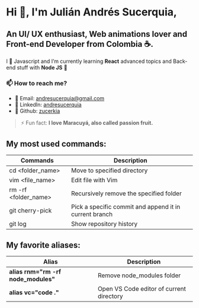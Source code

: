 # Hi 👋, I'm Julián Andrés Sucerquia,
## An UI/ UX enthusiast, Web animations lover and **Front-end Developer** from Colombia ☕.

I 💖 Javascript and I’m currently learning **React** advanced topics and Back-end stuff with **Node JS** 🌱  

### 📫 How to reach me? 
* 💌 Email: andresucerquia@gmail.com
* 💼 LinkedIn: [andresucerquia](https://www.linkedin.com/in/andresucerquia/)
* 🐙 Github: [zucerkia](https://github.com/zucerkia)


> ⚡ Fun fact: **I love Maracuyá, also called passion fruit.**


## My most used commands:

| Commands                      | Description                                            |
| ------------------------------|--------------------------------------------------------|
| cd <folder_name>              | Move to specified directory                            |
| vim <file_name>               | Edit file with Vim                                     |
| rm -rf <folder_name>          | Recursively remove the specified folder                |
| git cherry-pick <commit-hash> | Pick a specific commit and append it in current branch |
| git log                       | Show repository history                                |

## My favorite aliases:

| Alias                               | Description                              |
|-------------------------------------|------------------------------------------|
| **alias rnm="rm -rf node_modules"** | Remove node_modules folder               |
| **alias vc="code ."**               | Open VS Code editor of current directory |